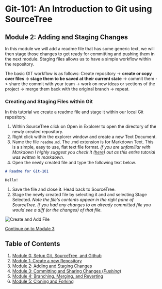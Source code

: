 # Git-101: An Introduction to Git using SourceTree

## Module 2: Adding and Staging Changes

In this module we will add a readme file that has some generic text, we will then stage those changes to get ready for committing and pushing them in the next module. Staging files allows us to have a simple workflow within the repository. 

The basic GIT workflow is as follows: Create repository -> **create or copy over files -> stage them to be saved at their current state** -> commit them -> share the commit with your team -> work on new ideas or sections of the project -> merge them back with the original branch -> repeat.

### Creating and Staging Files within Git

In this tutorial we create a readme file and stage it within our local Git repository.

1. Within SourceTree click on Open in Explorer to open the directory of the newly created repository.
1. Right click within the explorer window and create a new Text Document.
1. Name the file `readme.md`.  The .md extension is for Markdown Text. This is a simple, easy to use, flat text file format. *If you are unfamiliar with Markdown I highly suggest you check it ([here](https://github.com/adam-p/markdown-here/wiki/Markdown-Cheatsheet)) out as this entire tutorial was written in markdown.*
1. Open the newly created file and type the following text below.

```markdown
# Readme for Git-101

Hello!
```

1. Save the file and close it. Head back to SourceTree.
1. Stage the newly created file by selecting it and and selecting Stage Selected. *Note the file's contents appear in the right pane of SourceTree.  If you had any changes to an already committed file you would see a diff (or the changes) of that file.*

![Create and Add File](./images/createAndAddFile.gif)

[Continue on to Module 3](../Module-3)

## Table of Contents

1. [Module 0: Setup Git, SourceTree, and Github](../Module-0)
1. [Module 1: Create a new Repository](../Module-1)
1. [Module 2: Adding and Staging Changes](../Module-2)
1. [Module 3: Committing and Sharing Changes (*Pushing*)](../Module-3)
1. [Module 4: Branching, Merging, and Reverting](../Module-4)
1. [Module 5: Cloning and Forking](../Module-5)